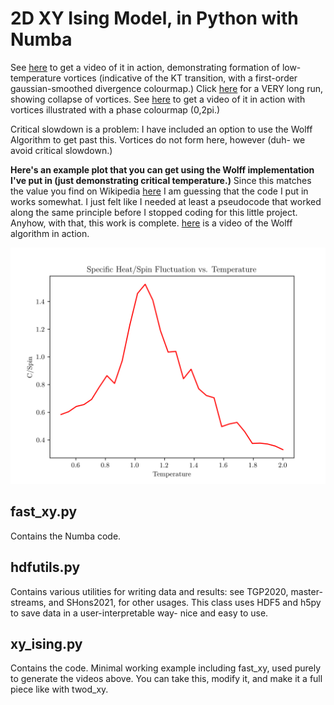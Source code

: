 # 2D XY Ising Model, in Python with Numba
See [here](https://www.youtube.com/watch?v=5ZzX12x073k) to get a video of it in action, demonstrating formation of low-temperature vortices (indicative of the KT transition, with a first-order gaussian-smoothed divergence colourmap.) Click [here](https://www.youtube.com/watch?v=8lncCFxXaWM) for a VERY long run, showing collapse of vortices. See [here](https://www.youtube.com/watch?v=r5w7IQqBi7Q) to get a video of it in action with vortices illustrated with a phase colourmap (0,2pi.) 

Critical slowdown is a problem: I have included an option to use the Wolff Algorithm to get past this. Vortices do not form here, however (duh- we avoid critical slowdown.) 

**Here's an example plot that you can get using the Wolff implementation I've put in (just demonstrating critical temperature.)** Since this matches the value you find on Wikipedia [here](https://en.wikipedia.org/wiki/Classical_XY_model#/media/File:XY_SpecificHeat.svg) I am guessing that the code I put in works somewhat. I just felt like I needed at least a pseudocode that worked along the same principle before I stopped coding for this little project. Anyhow, with that, this work is complete. [here](https://www.youtube.com/watch?v=pXdBNOtOG7M) is a video of the Wolff algorithm in action.

![alt text](https://github.com/callous4567/UoE-Projects/blob/master/SimAndVis/C1_2/g_multi.png)



## fast_xy.py
Contains the Numba code. 

## hdfutils.py 
Contains various utilities for writing data and results: see TGP2020, master-streams, and SHons2021, for other usages.
This class uses HDF5 and h5py to save data in a user-interpretable way- nice and easy to use.

## xy_ising.py 

Contains the code. Minimal working example including fast_xy, used purely to generate the videos above. You can take this, modify it, and make it a full piece like with twod_xy. 
